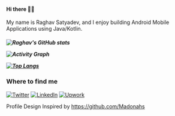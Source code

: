 <h4 align="left">
 Hi there 👋🏾
</h4>
<p align="left">
My name is Raghav Satyadev, and I enjoy building Android Mobile Applications using Java/Kotlin.
<h5 align="left">

![Raghav's GitHub stats](https://github-readme-stats.vercel.app/api?username=raghavsatyadev&theme=gotham&show_icons=true&include_all_commits=true&hide_border=true&bg_color=0d1117&title_color=38d252&icon_color=1f6fea&text_color=fefefe&count_private=true)

![Activity Graph](https://activity-graph.herokuapp.com/graph?username=raghavsatyadev&theme=github&hide_border=true&bg_color=0d1117&area_color=1f6fea&line=38d252&point=1f6fea&color=fefefe)

[![Top Langs](https://github-readme-stats.vercel.app/api/top-langs/?username=raghavsatyadev&theme=gotham&show_icons=true&include_all_commits=true&hide_border=true&bg_color=0d1117&title_color=38d252&icon_color=1f6fea&text_color=fefefe)](https://github.com/raghavsatyadev?tab=repositories)

<h3>Where to find me</h3>
<a href="https://twitter.com/RJSatyadev" target="_blank"><img alt="Twitter" src="https://img.shields.io/badge/twitter-%231DA1F2.svg?&style=for-the-badge&logo=twitter&logoColor=white" /></a>
<a href="https://www.linkedin.com/in/rjsatyadev" target="_blank"><img alt="LinkedIn" src="https://img.shields.io/badge/linkedin-%230077B5.svg?&style=for-the-badge&logo=linkedin&logoColor=white" /></a>
<a href="https://www.upwork.com/freelancers/rjsatyadev" target="_blank"><img alt="Upwork" src="https://img.shields.io/badge/UpWork-6FDA44?style=for-the-badge&logo=Upwork&logoColor=white" /></a>
</p>

Profile Design Inspired by https://github.com/Madonahs
